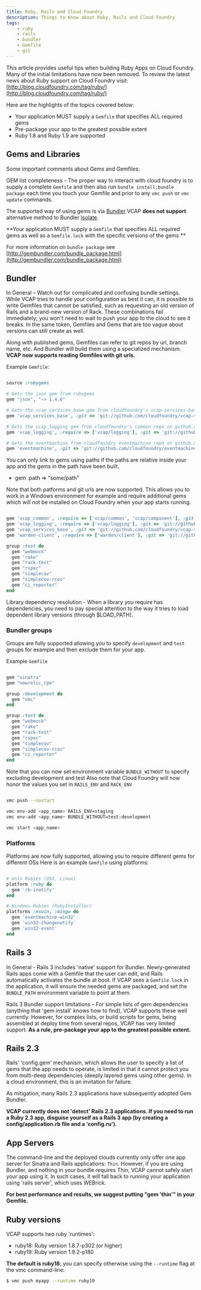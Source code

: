 ```yaml
---
title: Ruby, Rails and Cloud Foundry
description: Things to Know about Ruby, Rails and Cloud Foundry
tags:
    - ruby
    - rails
    - bundler
    - Gemfile
    - git
---
```


This article provides useful tips when building Ruby Apps on Cloud Foundry.
Many of the initial limitations have now been removed.
To review the latest news about Ruby support on Cloud Foundry visit:
[http://blog.cloudfoundry.com/tag/ruby/](http://blog.cloudfoundry.com/tag/ruby/)

Here are the highlights of the topics covered below:

+ Your application MUST supply a `Gemfile` that specifies ALL required gems
+ Pre-package your app to the greatest possible extent
+ Ruby 1.8 and Ruby 1.9 are supported


## Gems and Libraries

Some important comments about Gems and Gemfiles:

GEM list completeness - The proper way to interact with cloud foundry is to supply a complete `Gemfile` and
then also run `bundle install;bundle package` each time you touch your Gemfile and
prior to any `vmc push` or `vmc update` commands.

The supported way of using gems is via [Bundler](http://gembundler.com/)
VCAP **does not support** alternative method to Bundler [Isolate](https://github.com/jbarnette/isolate).

**Your application MUST supply a `Gemfile` that specifies ALL required gems as well as a `Gemfile.lock` with the specific versions of the gems **

For more information on `bundle package` see [http://gembundler.com/bundle_package.html](http://gembundler.com/bundle_package.html)


## Bundler

In General – Watch out for complicated and confusing bundle settings.
While VCAP tries to handle your configuration as best it can, it is possible to
write Gemfiles that cannot be satisfied, such as requesting an old version of Rails and a brand-new version of Rack.
These combinations fail immediately; you won't need to wait to push your app to
the cloud to see it breaks. In the same token, Gemfiles and Gems that are too vague about versions can still create as well.

Along with published gems, Gemfiles can refer to git repos by url, branch name, etc. And Bundler will build them using a specialized mechanism.
**VCAP now supports reading Gemfiles with git urls.**

Example `Gemfile`:

``` ruby

source :rubygems

# Gets the json gem from rubygems
gem "json", "~> 1.4.6"

# Gets the vcap_services_base gem from cloudfoundry's vcap-services-base repo on github.com at master branch
gem 'vcap_services_base', :git => 'git://github.com/cloudfoundry/vcap-services-base.git'

# Gets the vcap_logging gem from cloudfoundry's common repo on github.com at the specified ref on the master branch
gem 'vcap_logging', :require => ['vcap/logging'], :git => 'git://github.com/cloudfoundry/common.git', :ref => 'b96ec1192'

# Gets the eventmachine from cloudfoundry eventmachine repo on github.com using the release-0.12.11-cf branch
gem 'eventmachine', :git => 'git://github.com/cloudfoundry/eventmachine.git', :branch => 'release-0.12.11-cf'

```


You can only link to gems using paths if the paths are relative inside your app and the gems in the path have been built.

+ gem :path => "some/path"

Note that both patforms and git urls are now supported. This allows you to work in a Windows environment for example and
require additional gems which will not be installed on Cloud Foundry when your app starts running.

``` ruby

gem 'vcap_common', :require => ['vcap/common', 'vcap/component'], :git => 'git://github.com/cloudfoundry/vcap-common.git'
gem 'vcap_logging', :require => ['vcap/logging'], :git => 'git://github.com/cloudfoundry/common.git', :ref => 'b96ec1192'
gem 'vcap_services_base', :git => 'git://github.com/cloudfoundry/vcap-services-base.git'
gem 'warden-client', :require => ['warden/client'], :git => 'git://github.com/cloudfoundry/warden.git'

group :test do
  gem "webmock"
  gem "rake"
  gem "rack-test"
  gem "rspec"
  gem "simplecov"
  gem "simplecov-rcov"
  gem "ci_reporter"
end

```

Library dependency resolution - When a library you require has dependencies,
you need to pay special attention to the way it tries to load dependent library versions (through $LOAD_PATH).

### Bundler groups

Groups are fully supported allowing you to specify `development` and `test` groups for example and then exclude them for your app.

Example `Gemfile`

``` ruby

gem "sinatra"
gem "newrelic_rpm"

group :development do
  gem "vmc"
end

group :test do
  gem "webmock"
  gem "rake"
  gem "rack-test"
  gem "rspec"
  gem "simplecov"
  gem "simplecov-rcov"
  gem "ci_reporter"
end

```

Note that you can now set environment variable `BUNDLE_WITHOUT` to specify excluding development and test
Also note that Cloud Foundry will now honor the values you set in `RAILS_ENV` and `RACK_ENV`

``` bash

vmc push --nostart

vmc env-add <app_name> RAILS_ENV=staging
vmc env-add <app_name> BUNDLE_WITHOUT=test:development

vmc start <app_name>

```

### Platforms

Platforms are now fully supported, allowing you to require different gems for different OSs
Here is an example `Gemfile` using platforms:

``` ruby

# Unix Rubies (OSX, Linux)
platform :ruby do
  gem 'rb-inotify'
end

# Windows Rubies (RubyInstaller)
platforms :mswin, :mingw do
  gem 'eventmachine-win32'
  gem 'win32-changenotify'
  gem 'win32-event'
end

```


## Rails 3

In General - Rails 3 includes 'native' support for Bundler.
Newly-generated Rails apps come with a Gemfile that the user can edit, and Rails
automatically activates the bundle at boot.
If VCAP sees a `Gemfile.lock` in the application, it will ensure the needed gems are packaged, and set the `BUNDLE_PATH` environment variable to point at them.

Rails 3 Bundler support limitations – For simple lists of gem dependencies (anything that 'gem install' knows how to find), VCAP supports these well currently.
However, for complex lists, or build scripts for gems, being assembled at deploy time from several repos, VCAP has very limited support.
**As a rule, pre-package your app to the greatest possible extent.**



## Rails 2.3

Rails’ 'config.gem' mechanism, which allows the user to specify a list of gems that the app needs to operate,
is limited in that it cannot protect you from multi-deep dependencies (deeply layered gems using other gems).
In a cloud environment, this is an invitation for failure.

As mitigation, many Rails 2.3 applications have subsequently adopted Gem Bundler.

**VCAP currently does not 'detect' Rails 2.3 applications. If you need to run a
Ruby 2.3 app, disguise yourself as a Rails 3 app (by creating a config/application.rb file and a 'config.ru').**

## App Servers

The command-line and the deployed clouds currently only offer one app server for Sinatra and Rails applications: `Thin`.
However, if you are using Bundler, and nothing in your bundle requires Thin, VCAP cannot safely start your app using it.
In such cases, it will fall back to running your application using 'rails server', which uses WEBrick.

**For best performance and results, we suggest putting "gem 'thin'" in your Gemfile.**


## Ruby versions

VCAP supports two ruby 'runtimes':

- ruby18: Ruby version 1.8.7-p302 (or higher)
- ruby19: Ruby version 1.9.2-p180

**The default is ruby18**; you can specify otherwise using the `--runtime` flag at the vmc command-line:

```bash
$ vmc push myapp --runtime ruby19
```